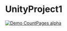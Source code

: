 # UnityProject1
[![Demo CountPages alpha](https://share.gifyoutube.com/KzB6Gb.gif)](https://www.youtube.com/watch?v=ek1j272iAmc)
